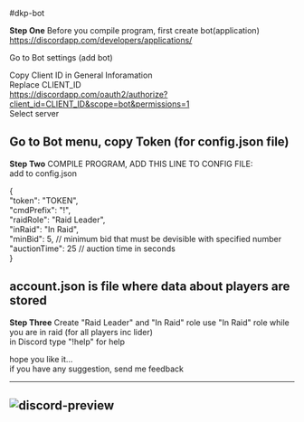 #dkp-bot

**Step One** Before you compile program, first create bot(application)  
https://discordapp.com/developers/applications/

Go to Bot settings (add bot) 

Copy Client ID in General Inforamation  
Replace CLIENT_ID  
https://discordapp.com/oauth2/authorize?client_id=CLIENT_ID&scope=bot&permissions=1  
Select server  

Go to Bot menu, copy Token (for config.json file)  
--------------------------------------
**Step Two** COMPILE PROGRAM, ADD THIS LINE TO CONFIG FILE:  
add to config.json  

{  
  "token": "TOKEN",  
  "cmdPrefix": "!",  
  "raidRole": "Raid Leader",  
  "inRaid": "In Raid",  
  "minBid": 5, // minimum bid that must be devisible with specified number  
  "auctionTime": 25 // auction time in seconds  
}  

account.json is file where data about players are stored  
-------------------------------------  

**Step Three** Create "Raid Leader" and "In Raid" role 
use "In Raid" role while you are in raid (for all players inc lider)  
in Discord type "!help" for help  

hope you like it...  
if you have any suggestion, send me feedback  

---
![discord-preview](https://raw.githubusercontent.com/ludakludi/DKP-Discord-Bot-WoW-Classic/master/dkp-bot-prw.png)
---


